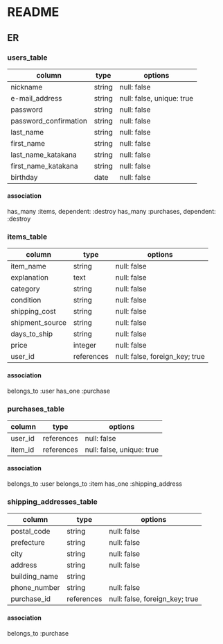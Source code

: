 # README

## ER

### users_table

| column               | type      | options                  |
|----------------------|-----------|--------------------------|
|nickname              |string     |null: false               |
|e-mail_address        |string     |null: false, unique: true |
|password              |string     |null: false               |
|password_confirmation |string     |null: false               |
|last_name             |string     |null: false               |
|first_name            |string     |null: false               |
|last_name_katakana    |string     |null: false               |
|first_name_katakana   |string     |null: false               |
|birthday              |date       |null: false               |

#### association

has_many :items,     dependent: :destroy
has_many :purchases, dependent: :destroy


### items_table

|column         |type       |options                       |
|---------------|-----------|------------------------------|
|item_name      |string     |null: false                   |
|explanation    |text       |null: false                   |
|category       |string     |null: false                   |
|condition      |string     |null: false                   |
|shipping_cost  |string     |null: false                   |
|shipment_source|string     |null: false                   |
|days_to_ship   |string     |null: false                   |
|price          |integer    |null: false                   |
|user_id        |references |null: false, foreign_key; true|

#### association

belongs_to :user
has_one :purchase

### purchases_table

|column   |type      |options                    |
|---------|----------|---------------------------|
|user_id  |references|null: false                |
|item_id  |references|null: false, unique: true  |

#### association

belongs_to :user
belongs_to :item
has_one :shipping_address

### shipping_addresses_table

|column           |type            |options                       |
|-----------------|----------------|------------------------------|
|postal_code      |string          |null: false                   |
|prefecture       |string          |null: false                   |
|city             |string          |null: false                   |
|address          |string          |null: false                   |
|building_name    |string          |                              |
|phone_number     |string          |null: false                   |
|purchase_id      |references      |null: false, foreign_key; true|

#### association

belongs_to :purchase